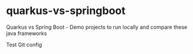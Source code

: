 # quarkus-vs-springboot
Quarkus vs Spring Boot - Demo projects to run locally and compare these java frameworks


Test Git config